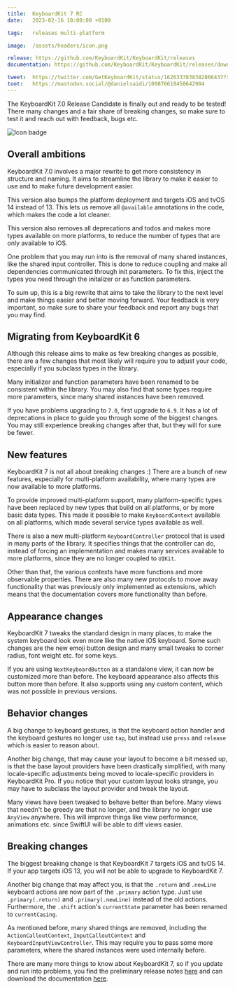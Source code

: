 ```yaml
---
title:  KeyboardKit 7 RC
date:   2023-02-16 10:00:00 +0100

tags:   releases multi-platform

image:  /assets/headers/icon.png

release: https://github.com/KeyboardKit/KeyboardKit/releases
documentation: https://github.com/KeyboardKit/KeyboardKit/releases/download/7.0-rc/KeyboardKit-7rc.doccarchive.zip

tweet:  https://twitter.com/GetKeyboardKit/status/1626337838382866437?s=20
toot:   https://mastodon.social/@danielsaidi/109876618450642984
---
```



The KeyboardKit 7.0 Release Candidate is finally out and ready to be tested! There many changes and a fair share of breaking changes, so make sure to test it and reach out with feedback, bugs etc.

![Icon badge]({{page.image}})


## Overall ambitions

KeyboardKit 7.0 involves a major rewrite to get more consistency in structure and naming. It aims to streamline the library to make it easier to use and to make future development easier.

This version also bumps the platform deployment and targets iOS and tvOS 14 instead of 13. This lets us remove all `@available` annotations in the code, which makes the code a lot cleaner. 

This version also removes all deprecations and todos and makes more types available on more platforms, to reduce the number of types that are only available to iOS.

One problem that you may run into is the removal of many shared instances, like the shared input controller. This is done to reduce coupling and make all dependencies communicated through init parameters. To fix this, inject the types you need through the initalizer or as function parameters.

To sum up, this is a big rewrite that aims to take the library to the next level and make things easier and better moving forward. Your feedback is very important, so make sure to share your feedback and report any bugs that you may find.


## Migrating from KeyboardKit 6

Although this release aims to make as few breaking changes as possible, there are a few changes that most likely will require you to adjust your code, especially if you subclass types in the library.

Many initializer and function parameters have been renamed to be consistent within the library. You may also find that some types require more parameters, since many shared instances have been removed.

If you have problems upgrading to `7.0`, first upgrade to `6.9`. It has a lot of deprecations in place to guide you through some of the biggest changes. You may still experience breaking changes after that, but they will for sure be fewer.


## New features

KeyboardKit 7 is not all about breaking changes :) There are a bunch of new features, especially for multi-platform availability, where many types are now available to more platforms.

To provide improved multi-platform support, many platform-specific types have been replaced by new types that build on all platforms, or by more basic data types. This made it possible to make `KeyboardContext` available on all platforms, which made several service types available as well.

There is also a new multi-platform `KeyboardController` protocol that is used in many parts of the library. It specifies things that the controller can do, instead of forcing an implementation and makes many services available to more platforms, since they are no longer coupled to `UIKit`.

Other than that, the various contexts have more functions and more observable properties. There are also many new protocols to move away functionality that was previously only implemented as extensions, which means that the documentation covers more functionality than before.


## Appearance changes

KeyboardKit 7 tweaks the standard design in many places, to make the system keyboard look even more like the native iOS keyboard. Some such changes are the new emoji button design and many small tweaks to corner radius, font weight etc. for some keys.

If you are using `NextKeyboardButton` as a standalone view, it can now be customized more than before. The keyboard appearance also affects this button more than before. It also supports using any custom content, which was not possible in previous versions.


## Behavior changes

A big change to keyboard gestures, is that the keyboard action handler and the keyboard gestures no longer use `tap`, but instead use `press` and `release` which is easier to reason about.

Another big change, that may cause your layout to become a bit messed up, is that the base layout providers have been drastically simplified, with many locale-specific adjustments being moved to locale-specific providers in KeyboardKit Pro. If you notice that your custom layout looks strange, you may have to subclass the layout provider and tweak the layout.

Many views have been tweaked to behave better than before. Many views that needn't be greedy are that no longer, and the library no longer use `AnyView` anywhere. This will improve things like view performance, animations etc. since SwiftUI will be able to diff views easier.


## Breaking changes

The biggest breaking change is that KeyboardKit 7 targets iOS and tvOS 14. If your app targets iOS 13, you will not be able to upgrade to KeyboardKit 7.

Another big change that may affect you, is that the `.return` and `.newLine` keyboard actions are now part of the `.primary` action type. Just use `.primary(.return)` and `.primary(.newLine)` instead of the old actions. Furthermore, the `.shift` action's `currentState` parameter has been renamed to `currentCasing`.

As mentioned before, many shared things are removed, including the `ActionCalloutContext`, `InputCalloutContext` and `KeyboardInputViewController`. This may require you to pass some more parameters, where the shared instances were used internally before.

There are many more things to know about KeyboardKit 7, so if you update and run into problems, you find the preliminary release notes [here]({{page.release}}) and can download the documentation [here]({{page.documentation}}).